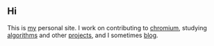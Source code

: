 ## Hi ##

This is [my][0] personal site. I work on contributing to [chromium][1], studying [algorithms][2] and other [projects][3], and I sometimes [blog][4].

[0]:/about
[1]:/projects/chromium
[2]:/projects/alg
[3]:/projects
[4]:http://blog.ljs.io
